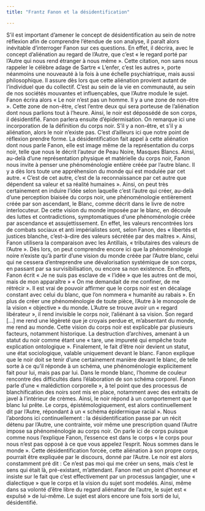 ```yaml
---
title: "Frantz Fanon et la désidentification"

---
```


S’il est important d’amener le concept de désidentification au sein de notre réflexion afin de comprendre l’étendue de son analyse, il paraît alors inévitable d’interroger Fanon sur ces questions. En effet, il décrira, avec le concept d’aliénation au regard de l’Autre, que c’est « le regard porté par l’Autre qui nous rend étranger à nous même ». Cette citation, non sans nous rappeler le célèbre adage de Sartre « L’enfer, c’est les autres », porte néanmoins une nouveauté à la fois à une échelle psychiatrique, mais aussi philosophique. Il assure dès lors que cette aliénation provient autant de l’individuel que du collectif. C’est au sein de la vie en communauté, au sein de nos sociétés mouvantes et influençables, que l’Autre module le sujet.
Fanon écrira alors « Le noir n’est pas un homme. Il y a une zone de non-être ». Cette zone de non-être, c’est l’entre deux qui sera porteuse de l’aliénation dont nous parlions tout à l’heure. Ainsi, le noir est dépossédé de son corps, il désidentifié. Fanon parlera ensuite d’épidermisation. On remarque ici une incorporation de la définition du corps noir. S’il y a non-être, et s’il y a aliénation, alors le noir n’existe pas. C’est d’ailleurs ici que notre point de réflexion prendre forme. La désidentification fait appel à cette aliénation dont nous parle Fanon, elle est image même de la représentation du corps noir, telle que nous le décrit l’auteur de Peau Noire, Masques Blancs.
Ainsi, au-delà d’une représentation physique et matérielle du corps noir, Fanon nous invite à penser une phénoménologie entière créée par l’autre blanc. Il y a dès lors toute une appréhension du monde qui est modulée par cet autre.
« C’est de cet autre, c’est de la reconnaissance par cet autre que dépendent sa valeur et sa réalité humaines ».
Ainsi, on peut très certainement en induire l’idée selon laquelle c’est l’autre qui créer, au-delà d’une perception biaisée du corps noir, une phénoménologie entièrement créée par son ascendant, le Blanc, comme décrit dans le livre de notre interlocuteur. De cette vision du monde imposée par le blanc, en découle des luttes et contradictions, symptomatiques d’une phénoménologie créée par ascendance et assujettissement. En effet, les valeurs rencontrées lors de combats sociaux et anti impérialistes sont, selon Fanon, des « libertés et justices blanche, c’est-à-dire des valeurs sécrétée par des maîtres ». 
Ainsi, Fanon utilisera la comparaison avec les Antillais, « tributaires des valeurs de l’Autre ». Dès lors, on peut comprendre encore ici que la phénoménologie noire n’existe qu’à partir d’une vision du monde créée par l’Autre blanc, celui qui ne cessera d’entreprendre une dévalorisation systémique de son corps, en passant par sa survisibilisation, ou encore sa non existence. En effets, Fanon écrit « Je ne suis pas esclave de « l’idée » que les autres ont de moi, mais de mon apparaître » « On me demandait de me confiner, de me rétrécir ». Il est vrai de pouvoir affirmer que le corps noir est en décalage constant avec celui du blanc, que l’on nommera « humanité au rabais ». 
En plus de créer une phénoménologie de toute pièce, l’Autre à le monopole de la vision « objective » du monde. L’Autre se trouve avoir un « regard libérateur », il rend invisible le corps noir, l’aliénant à sa vision. 
Son regard […] me rend une légèreté que je croyais perdue et, m’absentant du monde, me rend au monde.
Cette vision du corps noir est explicable par plusieurs facteurs, notamment historique. La destruction d’archives, amenant à un statut du noir comme étant une « tare, une impureté qui empêche toute explication ontologique ». Finalement, le fait d’être noir devient un statut, une état sociologique, valable uniquement devant le blanc. Fanon explique que le noir doit se tenir d’une certainement manière devant le blanc, de telle sorte à ce qu’il réponde à un schéma, une phénoménologie explicitement fait pour lui, mais pas par lui. 
Dans le monde blanc, l’homme de couleur rencontre des difficultés dans l’élaboration de son schéma corporel.
Fanon parle d’une « malédiction corporelle », à tel point que des processus de blanchification des noirs sont mis en place, notamment avec des extraits de javel à l’intérieur de crèmes. Ainsi, le noir répond à un comportement que le blanc lui prête. Le corps, épistémologiquement, est alors continuellement dit par l’Autre, répondant à un « schéma épidermique racial ». 
Nous l’abordons ici continuellement : la désidentification passe par un récit détenu par l’Autre, une contrainte, voir même une prescription quand l’Autre impose sa phénoménologie au corps noir. On parle ici de corps puisque comme nous l’explique Fanon, l’essence est dans le corps « le corps pour nous n’est pas opposé à ce que vous appelez l’esprit. Nous sommes dans le monde ». Cette désidentification forcée, cette aliénation à son propre corps, pourrait être expliquée par le discours, donné par l’Autre. Le noir est alors constamment pré dit :
Ce n’est pas moi qui me créer un sens, mais c’est le sens qui était là, pré-existant, m’attendant.
Fanon met un point d’honneur et insiste sur le fait que c’est effectivement par un processus langagier, une « dialectique » que le corps et la vision du sujet sont modelés. Ainsi, même dans sa volonté d’être libre du regard aliénateur de l’autre, le sujet est « expulsé » de lui-même.  Le sujet est alors encore une fois sorti de lui, désidentifié. 